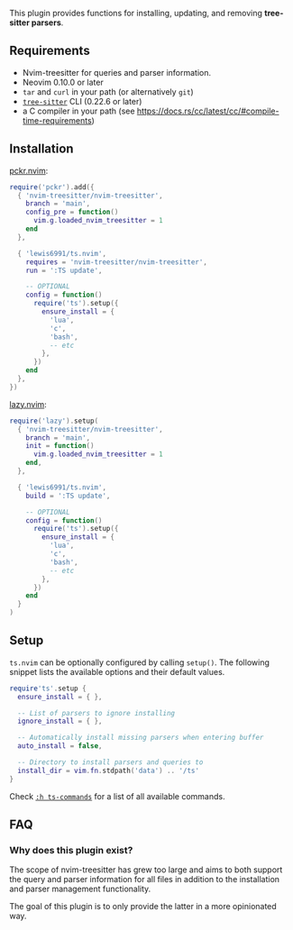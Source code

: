 This plugin provides functions for installing, updating, and removing **tree-sitter parsers**.

## Requirements

- Nvim-treesitter for queries and parser information.
- Neovim 0.10.0 or later
- `tar` and `curl` in your path (or alternatively `git`)
- [`tree-sitter`](https://github.com/tree-sitter/tree-sitter) CLI (0.22.6 or later)
- a C compiler in your path (see <https://docs.rs/cc/latest/cc/#compile-time-requirements>)

## Installation

[pckr.nvim](https://github.com/lewis6991/pckr.nvim):
```lua
require('pckr').add({
  { 'nvim-treesitter/nvim-treesitter',
    branch = 'main',
    config_pre = function()
      vim.g.loaded_nvim_treesitter = 1
    end
  },

  { 'lewis6991/ts.nvim',
    requires = 'nvim-treesitter/nvim-treesitter',
    run = ':TS update',

    -- OPTIONAL
    config = function()
      require('ts').setup({
        ensure_install = {
          'lua',
          'c',
          'bash',
          -- etc
        },
      })
    end
  },
})
```

[lazy.nvim](https://github.com/folke/lazy.nvim):
```lua
require('lazy').setup(
  { 'nvim-treesitter/nvim-treesitter',
    branch = 'main',
    init = function()
      vim.g.loaded_nvim_treesitter = 1
    end,
  },

  { 'lewis6991/ts.nvim',
    build = ':TS update',

    -- OPTIONAL
    config = function()
      require('ts').setup({
        ensure_install = {
          'lua',
          'c',
          'bash',
          -- etc
        },
      })
    end
  }
)
```

## Setup

`ts.nvim` can be optionally configured by calling `setup()`.
The following snippet lists the available options and their default values.

```lua
require'ts'.setup {
  ensure_install = { },

  -- List of parsers to ignore installing
  ignore_install = { },

  -- Automatically install missing parsers when entering buffer
  auto_install = false,

  -- Directory to install parsers and queries to
  install_dir = vim.fn.stdpath('data') .. '/ts'
}
```

Check [`:h ts-commands`](doc/ts.txt) for a list of all available commands.

## FAQ

### Why does this plugin exist?

The scope of nvim-treesitter has grew too large and aims to both support the query and parser information for all files
in addition to the installation and parser management functionality.

The goal of this plugin is to only provide the latter in a more opinionated way.

